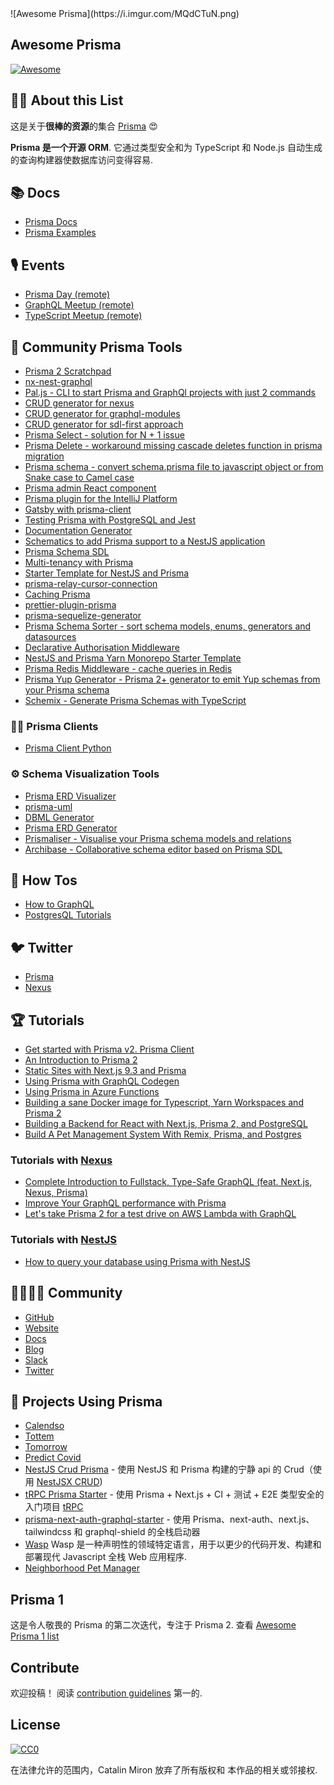 <div class="github-widget" data-repo="catalinmiron/awesome-prisma"></div>
<script async src="https://pagead2.googlesyndication.com/pagead/js/adsbygoogle.js"></script><ins class="adsbygoogle" style="display:block" data-ad-client="ca-pub-6890694312814945" data-ad-slot="5473692530" data-ad-format="auto"  data-full-width-responsive="true"></ins><script>(adsbygoogle = window.adsbygoogle || []).push({});</script>
![Awesome Prisma](https://i.imgur.com/MQdCTuN.png)

## Awesome Prisma

[![Awesome](https://awesome.re/badge.svg)](https://awesome.re)



## :tipping_hand_woman: About this List

这是关于**很棒的资源**的集合 [Prisma](https://www.prisma.io/ 'Modern Database Access for TypeScript & Node.js') :heart_eyes:

 **Prisma 是一个开源 ORM**. 它通过类型安全和为 TypeScript 和 Node.js 自动生成的查询构建器使数据库访问变得容易.

## :books: Docs

- [Prisma Docs](https://www.prisma.io/docs/)
- [Prisma Examples](https://github.com/prisma/prisma-examples)

## :studio_microphone: Events

- [Prisma Day (remote)](http://prisma.io/day)
- [GraphQL Meetup (remote)](https://www.meetup.com/graphql-berlin/)
- [TypeScript Meetup (remote)](https://www.meetup.com/TypeScript-Berlin/)

## :safety_vest: Community Prisma Tools

- [Prisma 2 Scratchpad](https://github.com/ctrlplusb/prisma2-template)
- [nx-nest-graphql](https://github.com/beeman/nx-nest-graphql)
- [Pal.js - CLI to start Prisma and GraphQl projects with just 2 commands](https://paljs.com)
- [CRUD generator for nexus](https://paljs.com/generator/nexus)
- [CRUD generator for graphql-modules](https://paljs.com/generator/graphql-modules)
- [CRUD generator for sdl-first approach](https://paljs.com/generator/sdl)
- [Prisma Select - solution for N + 1 issue](https://paljs.com/plugins/select)
- [Prisma Delete - workaround missing cascade deletes function in prisma migration](https://paljs.com/plugins/delete)
- [Prisma schema - convert schema.prisma file to javascript object or from Snake case to Camel case](https://paljs.com/cli/schema)
- [Prisma admin React component](https://paljs.com/prisma-admin)
- [Prisma plugin for the IntelliJ Platform](https://github.com/gabrielcolson/intellij-prisma)
- [Gatsby with prisma-client](https://github.com/LekoArts/gatsby-with-prisma-client)
- [Testing Prisma with PostgreSQL and Jest](https://github.com/ctrlplusb/prisma-pg-jest)
- [Documentation Generator](https://github.com/pantharshit00/prisma-docs-generator)
- [Schematics to add Prisma support to a NestJS application](https://github.com/marcjulian/nestjs-prisma)
- [Prisma Schema SDL](https://github.com/amplication/prisma-schema-dsl)
- [Multi-tenancy with Prisma](https://github.com/errorname/prisma-multi-tenant)
- [Starter Template for NestJS and Prisma](https://github.com/fivethree-team/nestjs-prisma-starter)
- [prisma-relay-cursor-connection](https://github.com/devoxa/prisma-relay-cursor-connection)
- [Caching Prisma](https://github.com/joellefkowitz/cached-prisma)
- [prettier-plugin-prisma](https://github.com/umidbekk/prettier-plugin-prisma)
- [prisma-sequelize-generator](https://github.com/floydspace/prisma-sequelize-generator)
- [Prisma Schema Sorter - sort schema models, enums, generators and datasources](https://github.com/omar-dulaimi/prisma-schema-sorter)
- [Declarative Authorisation Middleware](https://github.com/joindeed/prisma-auth)
- [NestJS and Prisma Yarn Monorepo Starter Template](https://github.com/alitnk/nest-prisma-monorepo)
- [Prisma Redis Middleware - cache queries in Redis](https://github.com/Asjas/prisma-redis-middleware)
- [Prisma Yup Generator - Prisma 2+ generator to emit Yup schemas from your Prisma schema](https://github.com/omar-dulaimi/prisma-yup-generator)
- [Schemix - Generate Prisma Schemas with TypeScript](https://github.com/ridafkih/schemix)

### :man_technologist: Prisma Clients

- [Prisma Client Python](https://github.com/RobertCraigie/prisma-client-py)


### :gear: Schema Visualization Tools

- [Prisma ERD Visualizer](https://github.com/skn0tt/prisma-erd)
- [prisma-uml](https://github.com/emyann/prisma-uml)
- [DBML Generator](https://github.com/notiz-dev/prisma-dbml-generator)
- [Prisma ERD Generator](https://github.com/keonik/prisma-erd-generator)
- [Prismaliser - Visualise your Prisma schema models and relations](https://prismaliser.app/)
- [Archibase - Collaborative schema editor based on Prisma SDL](https://archibase.dev/)

## :thinking: How Tos

- [How to GraphQL](https://www.howtographql.com/)
- [PostgresQL Tutorials](https://www.prisma.io/tutorials/?tag=postgresql)

## :bird: Twitter

- [Prisma](http://twitter.com/prisma)
- [Nexus](http://twitter.com/nexusgql)

## :trophy: Tutorials

- [Get started with Prisma v2. Prisma Client](https://egghead.io/playlists/get-started-with-prisma-v2-prisma-client-8bae)
- [An Introduction to Prisma 2](https://blog.logrocket.com/an-introduction-to-prisma-2/)
- [Static Sites with Next.js 9.3 and Prisma](https://leerob.io/blog/next-prisma)
- [Using Prisma with GraphQL Codegen](https://medium.com/tomorrowapp/using-prisma-with-graphql-codegen-eed022c13749)
- [Using Prisma in Azure Functions](https://swacblooms.com/using-prisma-in-azure-functions/)
- [Building a sane Docker image for Typescript, Yarn Workspaces and Prisma 2](https://medium.com/@emilefugulin/building-a-sane-docker-image-for-typescript-lerna-and-prisma-2-76d8ff9926e4)
- [Building a Backend for React with Next.js, Prisma 2, and PostgreSQL](https://www.youtube.com/watch?v=Bqacj0iOL68)
- [Build A Pet Management System With Remix, Prisma, and Postgres](https://www.youtube.com/watch?v=wqyHGQlZcws&list=PLTnRtjQN5ieYu9SdwLvzKYFVtfqySY7FT)

### Tutorials with [Nexus](https://www.nexusjs.org/#/)
- [Complete Introduction to Fullstack, Type-Safe GraphQL (feat. Next.js, Nexus, Prisma)](https://dev.to/prisma/complete-introduction-to-fullstack-type-safe-graphql-feat-next-js-nexus-prisma-c5)
- [Improve Your GraphQL performance with Prisma](https://dev.to/ahmedelywa/improve-your-graphql-performance-with-prisma-2jia)
- [Let's take Prisma 2 for a test drive on AWS Lambda with GraphQL](https://itnext.io/lets-take-prisma-2-for-a-test-drive-on-aws-lambda-with-graphql-%EF%B8%8F-f4be711e93cc)

### Tutorials with [NestJS](https://nestjs.com/)
- [How to query your database using Prisma with NestJS](https://notiz.dev/blog/how-to-connect-nestjs-with-prisma)

## :family_man_woman_girl_boy: Community

- [GitHub](https://github.com/prisma/prisma/)
- [Website](https://prisma.io)
- [Docs](https://prisma.io/docs/)
- [Blog](https://prisma.io/blog)
- [Slack](https://slack.prisma.io/)
- [Twitter](https://twitter.com/prisma)

## :space_invader: Projects Using Prisma

- [Calendso](https://github.com/calendso/calendso)
- [Tottem](https://github.com/poulainv/tottem)
- [Tomorrow](https://www.tomorrowapp.io/)
- [Predict Covid](https://predictcovid.com/)
- [NestJS Crud Prisma](https://github.com/silicon-hills/nestjs-crud-prisma) - 使用 NestJS 和 Prisma 构建的宁静 api 的 Crud（使用 [NestJSX CRUD](https://github.com/nestjsx/crud))
- [tRPC Prisma Starter](https://github.com/trpc/examples-next-prisma-starter) - 使用 Prisma + Next.js + CI + 测试 + E2E 类型安全的入门项目 [tRPC](https://trpc.io)
- [prisma-next-auth-graphql-starter](https://github.com/wangel13/prisma-next-auth-graphql-starter) - 使用 Prisma、next-auth、next.js、tailwindcss 和 graphql-shield 的全栈启动器
- [Wasp](https://github.com/wasp-lang/wasp) Wasp 是一种声明性的领域特定语言，用于以更少的代码开发、构建和部署现代 Javascript 全栈 Web 应用程序.
- [Neighborhood Pet Manager](https://github.com/AustinGil/npm)

## Prisma 1

这是令人敬畏的 Prisma 的第二次迭代，专注于 Prisma 2.
查看 [Awesome Prisma 1 list](https://github.com/catalinmiron/awesome-prisma/blob/master/awesome-prisma1.md)

## Contribute

欢迎投稿！ 阅读 [contribution guidelines](https://github.com/catalinmiron/awesome-prisma/blob/master/contributing.md) 第一的.

## License

[![CC0](http://mirrors.creativecommons.org/presskit/buttons/88x31/svg/cc-zero.svg)](http://creativecommons.org/publicdomain/zero/1.0)

在法律允许的范围内，Catalin Miron 放弃了所有版权和
本作品的相关或邻接权.
